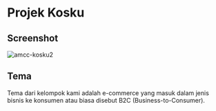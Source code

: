 # Projek Kosku 
## Screenshot
![amcc-kosku2](https://github.com/maiillll/Amcc/assets/171653379/e31864d3-f4fe-4a68-b8a2-6b9e406e1d33)
## Tema
Tema dari kelompok kami adalah e-commerce yang masuk dalam jenis bisnis ke konsumen atau biasa disebut B2C (Business-to-Consumer).
